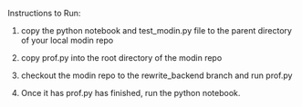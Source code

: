 Instructions to Run:

1. copy the python notebook and test\_modin.py file to the parent directory of
   your local modin repo

2. copy prof.py into the root directory of the modin repo

3. checkout the modin repo to the rewrite\_backend branch and run prof.py

4. Once it has prof.py has finished, run the python notebook.
